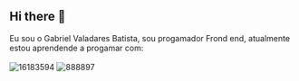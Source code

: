 ## Hi there 👋

Eu sou o Gabriel Valadares Batista, sou progamador Frond end, atualmente estou aprendende a progamar com:
<br>
<br>
![16183594](https://github.com/user-attachments/assets/01acec43-b97c-4aea-b148-ba67de6c0f81)
![888897](https://github.com/user-attachments/assets/0164f94d-03f2-443e-8a93-6a47d9ed1e99)
<br>
<br>


